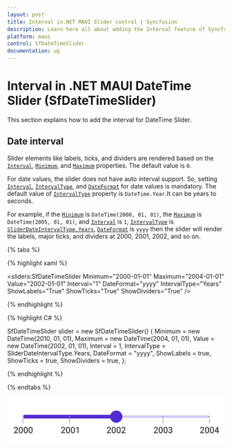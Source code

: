```yaml
---
layout: post
title: Interval in.NET MAUI Slider control | Syncfusion 
description: Learn here all about adding the Interval feature of Syncfusion .NET MAUI Slider (SfDateTimeSlider) control and more.
platform: maui
control: SfDateTimeSlider
documentation: ug
---
```


# Interval in .NET MAUI DateTime Slider (SfDateTimeSlider)

This section explains how to add the interval for DateTime Slider.

## Date interval

Slider elements like labels, ticks, and dividers are rendered based on the [`Interval`](https://help.syncfusion.com/cr/maui/Syncfusion.Maui.Sliders.SliderBase.html#Syncfusion_Maui_Sliders_SliderBase_Interval), [`Minimum`](https://help.syncfusion.com/cr/maui/Syncfusion.Maui.Sliders.SfSlider.html#Syncfusion_Maui_Sliders_SfSlider_Minimum), and [`Maximum`](https://help.syncfusion.com/cr/maui/Syncfusion.Maui.Sliders.SfSlider.html#Syncfusion_Maui_Sliders_SfSlider_Maximum) properties. The default value is `0`.

For date values, the slider does not have auto interval support. So, setting [`Interval`](https://help.syncfusion.com/cr/maui/Syncfusion.Maui.Sliders.SliderBase.html#Syncfusion_Maui_Sliders_SliderBase_Interval), [`IntervalType`](https://help.syncfusion.com/cr/maui/Syncfusion.Maui.Sliders.SliderBase.html#Syncfusion_Maui_Sliders_SliderBase_DateIntervalType), and [`DateFormat`](https://help.syncfusion.com/cr/maui/Syncfusion.Maui.Sliders.SfDateTimeSlider.html#Syncfusion_Maui_Sliders_SfDateTimeSlider_DateFormat) for date values is mandatory. The default value of  [`IntervalType`](https://help.syncfusion.com/cr/maui/Syncfusion.Maui.Sliders.SfDateTimeSlider.html#Syncfusion_Maui_Sliders_SfDateTimeSlider_IntervalType) property is `DateTime.Year`.It can be years to seconds.

For example, if the [`Minimum`](https://help.syncfusion.com/cr/maui/Syncfusion.Maui.Sliders.SfDateTimeSlider.html#Syncfusion_Maui_Sliders_SfDateTimeSlider_Minimum) is `DateTime(2000, 01, 01)`, the [`Maximum`](https://help.syncfusion.com/cr/maui/Syncfusion.Maui.Sliders.SfDateTimeSlider.html#Syncfusion_Maui_Sliders_SfDateTimeSlider_Maximum) is `DateTime(2005, 01, 01)`, and [`Interval`](https://help.syncfusion.com/cr/maui/Syncfusion.Maui.Sliders.SliderBase.html#Syncfusion_Maui_Sliders_SliderBase_Interval) is `1`, [`IntervalType`](https://help.syncfusion.com/cr/maui/Syncfusion.Maui.Sliders.SfDateTimeSlider.html#Syncfusion_Maui_Sliders_SfDateTimeSlider_IntervalType) is [`SliderDateIntervalType.Years`](https://help.syncfusion.com/cr/maui/Syncfusion.Maui.Sliders.SliderDateIntervalType.html#Syncfusion_Maui_Sliders_SliderDateIntervalType_Years), [`DateFormat`](https://help.syncfusion.com/cr/maui/Syncfusion.Maui.Sliders.SfDateTimeSlider.html#Syncfusion_Maui_Sliders_SfDateTimeSlider_DateFormat) is `yyyy` then the slider will render the labels, major ticks, and dividers at 2000, 2001, 2002, and so on.

{% tabs %}

{% highlight xaml %}

<sliders:SfDateTimeSlider Minimum="2000-01-01"
                          Maximum="2004-01-01"
                          Value="2002-01-01"
                          Interval="1"
                          DateFormat="yyyy"
                          IntervalType="Years"
                          ShowLabels="True"
                          ShowTicks="True"
                          ShowDividers="True" />

{% endhighlight %}

{% highlight C# %}

SfDateTimeSlider slider = new SfDateTimeSlider()
{
    Minimum = new DateTime(2010, 01, 01),
    Maximum = new DateTime(2004, 01, 01),
    Value = new DateTime(2002, 01, 01),
    Interval = 1,
    IntervalType = SliderDateIntervalType.Years,
    DateFormat = "yyyy",
    ShowLabels = true,
    ShowTicks = true,
    ShowDividers = true,
};

{% endhighlight %}

{% endtabs %}

![Slider date interval](images/interval/date-interval.png)
